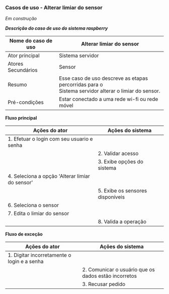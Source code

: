 ### Casos de uso - Alterar limiar do sensor 

*Em construção*

***Descrição do caso de uso do sistema raspberry***

| Nome do caso de uso | Alterar limiar do sensor                                     |
| ------------------- | ------------------------------------------------------------ |
| Ator principal      | Sistema servidor                                             |
| Atores Secundários  | Sensor                                                       |
| Resumo              | Esse caso de uso descreve as etapas percorridas para o <br/>Sistema servidor alterar o limiar do sensor. |
| Pré-condições       | Estar conectado a uma rede wi-fi ou rede móvel               |

**Fluxo principal**

| Ações do ator                                   | Ações do sistema                 |
| ----------------------------------------------- | -------------------------------- |
| 1. Efetuar o login com seu usuario e senha      |                                  |
|                                                 | 2. Validar acesso                |
|                                                 | 3. Exibe opções do sistema       |
| 4. Seleciona a opção 'Alterar limiar do sensor' |                                  |
|                                                 | 5. Exibe os sensores disponíveis |
| 6. Seleciona o sensor                           |                                  |
| 7. Edita o limiar do sensor                     |                                  |
|                                                 | 8. Valida a operação             |

**Fluxo de exceção**

| Ações do ator                               | Ações do sistema                                     |
| ------------------------------------------- | ---------------------------------------------------- |
| 1. Digitar incorretamente o login e a senha |                                                      |
|                                             | 2. Comunicar o usuário que os dados estão incorretos |
|                                             | 3. Recusar pedido                                    |

